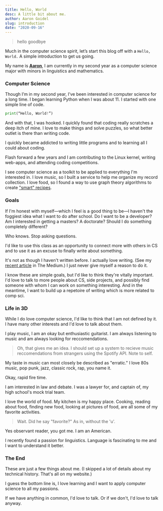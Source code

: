 ```yaml
---
title: Hello, World
desc: A little bit about me.
author: Aaron Goidel
slug: introduction
date: "2020-09-16"
---
```


> hello
> goodbye

Much in the computer science spirit, let’s start this blog off with a `Hello, World.` A simple introduction to get us going.

My name is **[Aaron](https://aarongoidel.com)**, I am currently in my second year as a computer science major with minors in linguistics and mathematics.

### Computer Science

Though I’m in my second year, I’ve been interested in computer science for a long time. I began learning Python when I was about 11. I started with one simple line of code.

```Python
print(“Hello, World!”)
```

And with that, I was hooked. I quickly found that coding really scratches a deep itch of mine. I love to make things and solve puzzles, so what better outlet is there than writing code.

I quickly became addicted to writing little programs and to learning all I could about coding.

Flash forward a few years and I am contributing to the Linux kernel, writing web-apps, and attending coding competitions.

I see computer science as a toolkit to be applied to everything I'm interested in. I love music, so I built a service to help me organize my record collection. I love food, so I found a way to use graph theory algorithms to create ["smart" recipes](https://drive.google.com/file/d/1YLgMlzvnbArIr9LzbBFW_8mz3cYfklmy/view).

### Goals

If I'm honest with myself&mdash;which I feel is a good thing to be&mdash;I haven't the foggiest idea what I want to do after school. Do I want to be a developer? Am I interested in getting a masters? A doctorate? Should I do something completely different?

Who knows. Stop asking questions.

I'd like to use this class as an opportunity to connect more with others in CS and to use it as an excuse to finally write about something.

It's not as though I haven't written before. I actually love writing. (See my [recent article](https://themedium.ca/comment/clearing-the-mental-fogg-and-getting-things-done/) in The Medium.) I just never give myself a reason to do it.

I know these are simple goals, but I'd like to think they're vitally important. I'd love to talk to more people about CS, side projects, and possibly find someone with whom I can work on something interesting. And in the meantime, I want to build up a repetoire of writing which is more related to comp sci.

### Life in 3D

While I do love computer science, I'd like to think that I am not defined by it. I have many other interests and I'd love to talk about them.

I play music, I am an okay but enthusiastic guitarist. I am always listening to music and am always looking for reccomendations.

> Oh, that gives me an idea. I should set up a system to recieve music reccomendations from strangers using the Spotify API. Note to self.

My taste in music can most closely be described as "erratic." I love 80s music, pop punk, jazz, classic rock, rap, you name it.

Okay, rapid fire time.

I am interested in law and debate. I was a lawyer for, and captain of, my high school's mock trial team.

I love the world of food. My kitchen is my happy place. Cooking, reading about food, finding new food, looking at pictures of food, are all some of my favorite activities.

> Wait. Did he say "favorite?" As in, without the 'u'.

Yes observant reader, you got me. I am an American.

I recently found a passion for linguistics. Language is fascinating to me and I want to understand it better.

### The End

These are just a few things about me. (I skipped a lot of details about my technical history. That's all on my website.)

I guess the bottom line is, I love learning and I want to apply computer science to all my passions.

If we have anything in common, I'd love to talk. Or if we don't, I'd love to talk anyway.
